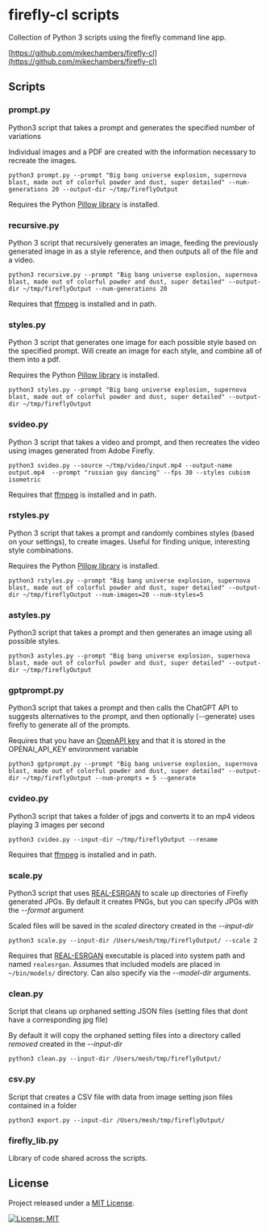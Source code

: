 # firefly-cl scripts

Collection of Python 3 scripts using the firefly command line app.

[https://github.com/mikechambers/firefly-cl](https://github.com/mikechambers/firefly-cl)

## Scripts

### prompt.py

Python3 script that takes a prompt and generates the specified number of variations

Individual images and a PDF are created with the information necessary to recreate the images.

```
python3 prompt.py --prompt "Big bang universe explosion, supernova blast, made out of colorful powder and dust, super detailed" --num-generations 20 --output-dir ~/tmp/fireflyOutput
```

Requires the Python [Pillow library](https://python-pillow.org/) is installed.

### recursive.py

Python 3 script that recursively generates an image, feeding the previously generated image in as a style reference, and then outputs all of the file and a video.

```
python3 recursive.py --prompt "Big bang universe explosion, supernova blast, made out of colorful powder and dust, super detailed" --output-dir ~/tmp/fireflyOutput --num-generations 20
```

Requires that [ffmpeg](https://ffmpeg.org/) is installed and in path.

### styles.py

Python 3 script that generates one image for each possible style based on the specified prompt. Will create an image for each style, and combine all of them into a pdf.

Requires the Python [Pillow library](https://python-pillow.org/) is installed.

```
python3 styles.py --prompt "Big bang universe explosion, supernova blast, made out of colorful powder and dust, super detailed" --output-dir ~/tmp/fireflyOutput
```

### svideo.py

Python 3 script that takes a video and prompt, and then recreates the video using images generated from Adobe Firefly.

```
python3 svideo.py --source ~/tmp/video/input.mp4 --output-name output.mp4  --prompt "russian guy dancing" --fps 30 --styles cubism isometric
```

Requires that [ffmpeg](https://ffmpeg.org/) is installed and in path.

### rstyles.py

Python 3 script that takes a prompt and randomly combines styles (based on your settings), to create images. Useful for finding unique, interesting style combinations.

Requires the Python [Pillow library](https://python-pillow.org/) is installed.

```
python3 rstyles.py --prompt "Big bang universe explosion, supernova blast, made out of colorful powder and dust, super detailed" --output-dir ~/tmp/fireflyOutput --num-images=20 --num-styles=5
```

### astyles.py

Python3 script that takes a prompt and then generates an image using all possible styles.

```
python3 astyles.py --prompt "Big bang universe explosion, supernova blast, made out of colorful powder and dust, super detailed" --output-dir ~/tmp/fireflyOutput
```

### gptprompt.py

Python3 script that takes a prompt and then calls the ChatGPT API to suggests alternatives to the prompt, and then optionally (--generate) uses firefly to generate all of the prompts.

Requires that you have an [OpenAPI key](https://help.openai.com/en/articles/4936850-where-do-i-find-my-openai-api-key) and that it is stored in the OPENAI_API_KEY environment variable

```
python3 gptprompt.py --prompt "Big bang universe explosion, supernova blast, made out of colorful powder and dust, super detailed" --output-dir ~/tmp/fireflyOutput --num-prompts = 5 --generate
```

### cvideo.py

Python3 script that takes a folder of jpgs and converts it to an mp4 videos playing 3 images per second

```
python3 cvideo.py --input-dir ~/tmp/fireflyOutput --rename
```

Requires that [ffmpeg](https://ffmpeg.org/) is installed and in path.

### scale.py

Python3 script that uses [REAL-ESRGAN](https://github.com/xinntao/Real-ESRGAN) to scale up directories of Firefly generated JPGs. By default it creates PNGs, but you can specify JPGs with the _--format_ argument

Scaled files will be saved in the _scaled_ directory created in the _--input-dir_

```
python3 scale.py --input-dir /Users/mesh/tmp/fireflyOutput/ --scale 2
```

Requires that [REAL-ESRGAN](https://github.com/xinntao/Real-ESRGAN) executable is placed into system path and named `realesrgan`. Assumes that included models are placed in `~/bin/models/` directory. Can also specify via the _--model-dir_ arguments.

### clean.py

Script that cleans up orphaned setting JSON files (setting files that dont have a corresponding jpg file)

By default it will copy the orphaned setting files into a directory called _removed_ created in the _--input-dir_

```
python3 clean.py --input-dir /Users/mesh/tmp/fireflyOutput/
```

### csv.py

Script that creates a CSV file with data from image setting json files contained in a folder

```
python3 export.py --input-dir /Users/mesh/tmp/fireflyOutput/
```

### firefly_lib.py

Library of code shared across the scripts.

## License

Project released under a [MIT License](LICENSE.md).

[![License: MIT](https://img.shields.io/badge/License-MIT-orange.svg)](LICENSE.md)
